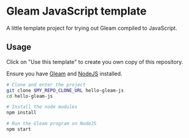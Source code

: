 # Gleam JavaScript template

A little template project for trying out Gleam compiled to JavaScript.

## Usage

Click on "Use this template" to create you own copy of this repository.

Ensure you have [Gleam](https://gleam.run/getting-started/#installing-gleam) and
[NodeJS](https://nodejs.org/en/download/) installed.

```sh
# Clone and enter the project
git clone $MY_REPO_CLONE_URL hello-gleam-js
cd hello-gleam-js

# Install the node modules
npm install

# Run the Gleam program on NodeJS
npm start
```
